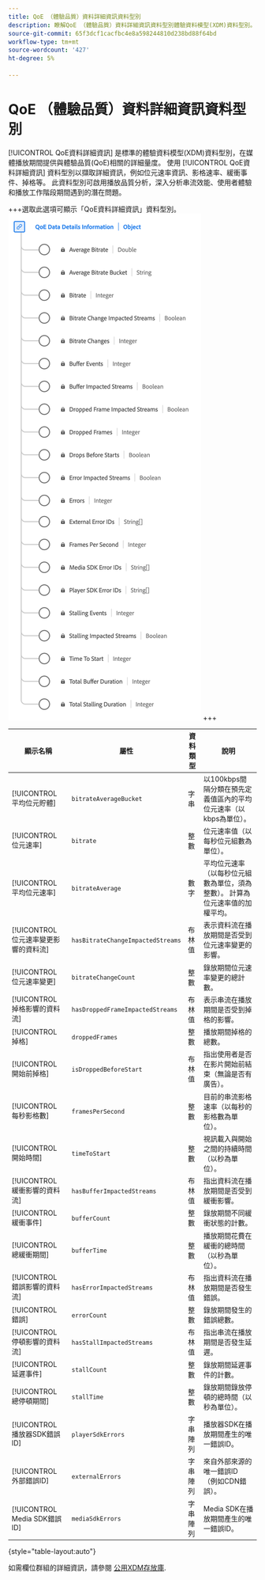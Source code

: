 ```yaml
---
title: QoE （體驗品質）資料詳細資訊資料型別
description: 瞭解QoE （體驗品質）資料詳細資訊資料型別體驗資料模型(XDM)資料型別。
source-git-commit: 65f3dcf1cacfbc4e8a598244810d238bd88f64bd
workflow-type: tm+mt
source-wordcount: '427'
ht-degree: 5%

---
```


# QoE （體驗品質）資料詳細資訊資料型別

[!UICONTROL QoE資料詳細資訊] 是標準的體驗資料模型(XDM)資料型別，在媒體播放期間提供與體驗品質(QoE)相關的詳細量度。 使用 [!UICONTROL QoE資料詳細資訊] 資料型別以擷取詳細資訊，例如位元速率資訊、影格速率、緩衝事件、掉格等。 此資料型別可啟用播放品質分析，深入分析串流效能、使用者體驗和播放工作階段期間遇到的潛在問題。

+++選取此選項可顯示「QoE資料詳細資訊」資料型別。
![QoE （體驗品質）資料詳細資訊資料資料型別的圖表。](../images/data-types/qoe-data-details-information.png)
+++

| 顯示名稱 | 屬性 | 資料類型 | 說明 |
|----------------------------------------|----------------------------|-----------|--------------------------------------------------------------------------------------------------|
| [!UICONTROL 平均位元貯體] | `bitrateAverageBucket` | 字串 | 以100kbps間隔分類在預先定義值區內的平均位元速率（以kbps為單位）。 |
| [!UICONTROL 位元速率] | `bitrate` | 整數 | 位元速率值（以每秒位元組數為單位）。 |
| [!UICONTROL 平均位元速率] | `bitrateAverage` | 數字 | 平均位元速率（以每秒位元組數為單位，須為整數）。 計算為位元速率值的加權平均。 |
| [!UICONTROL 位元速率變更影響的資料流] | `hasBitrateChangeImpactedStreams` | 布林值 | 表示資料流在播放期間是否受到位元速率變更的影響。 |
| [!UICONTROL 位元速率變更] | `bitrateChangeCount` | 整數 | 錄放期間位元速率變更的總計數。 |
| [!UICONTROL 掉格影響的資料流] | `hasDroppedFrameImpactedStreams` | 布林值 | 表示串流在播放期間是否受到掉格的影響。 |
| [!UICONTROL 掉格] | `droppedFrames` | 整數 | 播放期間掉格的總數。 |
| [!UICONTROL 開始前掉格] | `isDroppedBeforeStart` | 布林值 | 指出使用者是否在影片開始前結束（無論是否有廣告）。 |
| [!UICONTROL 每秒影格數] | `framesPerSecond` | 整數 | 目前的串流影格速率（以每秒的影格數為單位）。 |
| [!UICONTROL 開始時間] | `timeToStart` | 整數 | 視訊載入與開始之間的持續時間（以秒為單位）。 |
| [!UICONTROL 緩衝影響的資料流] | `hasBufferImpactedStreams` | 布林值 | 指出資料流在播放期間是否受到緩衝影響。 |
| [!UICONTROL 緩衝事件] | `bufferCount` | 整數 | 錄放期間不同緩衝狀態的計數。 |
| [!UICONTROL 總緩衝期間] | `bufferTime` | 整數 | 播放期間花費在緩衝的總時間（以秒為單位）。 |
| [!UICONTROL 錯誤影響的資料流] | `hasErrorImpactedStreams` | 布林值 | 指出資料流在播放期間是否發生錯誤。 |
| [!UICONTROL 錯誤] | `errorCount` | 整數 | 錄放期間發生的錯誤總數。 |
| [!UICONTROL 停頓影響的資料流] | `hasStallImpactedStreams` | 布林值 | 指出串流在播放期間是否發生延遲。 |
| [!UICONTROL 延遲事件] | `stallCount` | 整數 | 錄放期間延遲事件的計數。 |
| [!UICONTROL 總停頓期間] | `stallTime` | 整數 | 錄放期間錄放停頓的總時間（以秒為單位）。 |
| [!UICONTROL 播放器SDK錯誤ID] | `playerSdkErrors` | 字串陣列 | 播放器SDK在播放期間產生的唯一錯誤ID。 |
| [!UICONTROL 外部錯誤ID] | `externalErrors` | 字串陣列 | 來自外部來源的唯一錯誤ID （例如CDN錯誤）。 |
| [!UICONTROL Media SDK錯誤ID] | `mediaSdkErrors` | 字串陣列 | Media SDK在播放期間產生的唯一錯誤ID。 |

{style="table-layout:auto"}

如需欄位群組的詳細資訊，請參閱 [公用XDM存放庫](https://github.com/adobe/xdm/blob/master/components/datatypes/qoedatadetails.schema.json).

